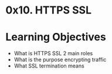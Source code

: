 # 0x10. HTTPS SSL
# Learning Objectives
* What is HTTPS SSL 2 main roles
* What is the purpose encrypting traffic
* What SSL termination means